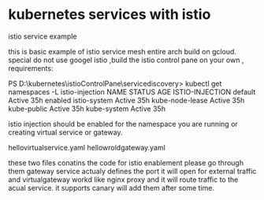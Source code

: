 # kubernetes services with istio
istio service example

this is basic example of istio service mesh entire arch build on gcloud.
special do not use googel istio ,build the istio control pane on your own , 
requirements:

PS D:\kubernetes\istioControlPane\servicediscovery> kubectl get namespaces -L istio-injection
NAME              STATUS   AGE   ISTIO-INJECTION
default           Active   35h   enabled
istio-system      Active   35h
kube-node-lease   Active   35h
kube-public       Active   35h
kube-system       Active   35h

istio injection should be enabled for the namespace you are running or creating virtual service or gateway.

hellovirtualservice.yaml
hellowroldgateway.yaml

these two files conatins the code for istio enablement please go through them
gateway service actualy defines the port it will open for external traffic and virtualgateway workd like nginx proxy and it will route traffic  to the acual service.
it supports canary will add them after some time.
